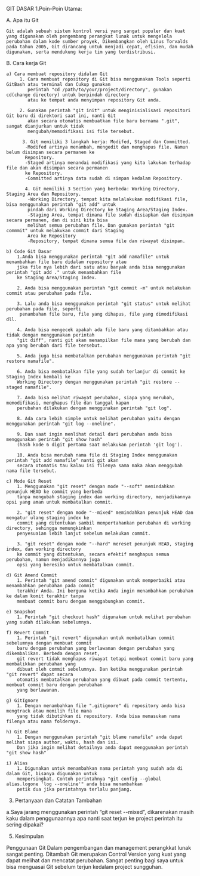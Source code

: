 GIT DASAR
1.Poin-Poin Utama:

A. Apa itu Git

    Git adalah sebuah sistem kontrol versi yang sangat populer dan kuat yang digunakan oleh pengembang perangkat lunak untuk mengelola perubahan dalam kode sumber proyek, Dikembangkan oleh Linus Torvalds pada tahun 2005, Git dirancang untuk menjadi cepat, efisien, dan mudah digunakan, serta mendukung kerja tim yang terdistribusi.
    
B. Cara kerja Git

    a) Cara membuat repository didalam Git
         1. Cara membuat repository di Git bisa menggunakan Tools seperti GitBash atau terminal dan Cukup gunakan
            perintah "cd /path/to/your/project/directory", gunakan cd(change directory) untuk berpindah directory 
            atau ke tempat anda menyimpan repository Git anda.
            
         2. Gunakan perintah "git init" untuk menginisialisasi repositori Git baru di direktori saat ini, nanti Git
            akan secara otomatis membuatkan file baru bernama ".git", sangat dianjurkan untuk tidak
            mengubah/memodifikasi isi file tersebut.
            
          3. Git memiliki 3 langkah kerja: Modifed, Staged dan Committed.
           -Modifed artinya menambah, mengedit dan menghapus file. Namun belum disimpan secara permanen ke 
           Repository.
           -Staged artinya menandai modifikasi yang kita lakukan terhadap file dan akan disimpan secara permanen 
           ke Repository.
           -Committed artinya data sudah di simpan kedalam Repository.
           
           4. Git memiliki 3 Section yang berbeda: Working Directory, Staging Area dan Repository.
            -Working Directory, tempat kita melalakukan modifikasi file, bisa menggunakan perintah "git add" untuk
            pindah dari Working Directory ke Staging Area/Staging Index.
            -Staging Area, tempat dimana file sudah disiapkan dan disimpan secara permanen, dan di sini kita bisa
            melihat semua perubahan file. Dan gunakan perintah "git commmit" untuk melakukan commit dari Staging 
            Area ke Repository
            -Repository, tempat dimana semua file dan riwayat disimpan.
            
    b) Code Git Dasar
        1.Anda bisa menggunakan perintah "git add namafile" untuk menambahkan file baru didalam repository atau 
        jika file nya lebih dari satu atau banyak anda bisa menggunakan perintah "git add ." untuk menambahkan file 
        ke Staging Area/Staging Index.
        
        2. Anda bisa menggunakan perintah "git commit -m" untuk melakukan commit atau perubahan pada file.
        
        3. Lalu anda bisa menggunakan perintah "git status" untuk melihat perubahan pada file, seperti 
         penambahan file baru, file yang dihapus, file yang dimodifikasi dll.
         
        4. Anda bisa mengecek apakah ada file baru yang ditambahkan atau tidak dengan menggunakan perintah
        "git diff", nanti git akan menampilkan file mana yang berubah dan apa yang berubah dari file tersebut.
        
        5. Anda juga bisa membatalkan perubahan menggunakan perintah "git restore namafile".
        
        6. Anda bisa membatalkan file yang sudah terlanjur di commit ke Staging Index kembali ke 
        Working Directory dengan menggunakan perintah "git restore --staged namafile".
        
        7. Anda bisa melihat riwayat perubahan, siapa yang merubah, memodifikasi, menghapus file dan tanggal kapan 
        perubahan dilakukan dengan menggunakan perintah "git log".
        
        8. Ada cara lebih simple untuk melihat perubahan yaitu dengan menggunakan perintah "git log --oneline".
        
        9. Dan saat ingin menlihat detail dari perubahan anda bisa menggunakan perintah "git show hash" 
        (hash kode 6 digit pertama saat melakukan perintah 'git log').
        
        10. Anda bisa merubah nama file di Staging Index menggunakan perintah "git add namafile" nanti git akan 
        secara otomatis tau kalau isi filenya sama maka akan menggubah nama file tersebut.
        
    c) Mode Git Reset
        1. Menggunakan "git reset" dengan mode "--soft" memindahkan penunjuk HEAD ke commit yang berbeda 
        tanpa mengubah staging index dan working directory, menjadikannya opsi yang aman untuk membatalkan commit.

        2. "git reset" dengan mode "--mixed" memindahkan penunjuk HEAD dan mengatur ulang staging index ke 
        commit yang ditentukan sambil mempertahankan perubahan di working directory, sehingga memungkinkan 
        penyesuaian lebih lanjut sebelum melakukan commit.

        3. "git reset" dengan mode "--hard" mereset penunjuk HEAD, staging index, dan working directory 
        ke commit yang ditentukan, secara efektif menghapus semua perubahan, namun menjadikannya juga
        opsi yang beresiko untuk membatalkan commit.
        
    d) Git Amend Commit
        1. Perintah "git amend commit" digunakan untuk memperbaiki atau menambahkan perubahan pada commit
        terakhir Anda. Ini berguna ketika Anda ingin menambahkan perubahan ke dalam komit terakhir tanpa 
        membuat commit baru dengan menggabungkan commit.
        
    e) Snapshot 
        1. Perintah "git checkout hash" digunakan untuk melihat perubahan yang sudah dilakukan sebelumnya.
        
    f) Revert Commit
        1. Perintah "git revert" digunakan untuk membatalkan commit sebelumnya dengan membuat commit
        baru dengan perubahan yang berlawanan dengan perubahan yang dikembalikan. Berbeda dengan reset,
        git revert tidak menghapus riwayat tetapi membuat commit baru yang membalikkan perubahan yang
        dibuat oleh commit sebelumnya. Dan ketika menggunakan perintah "git revert" dapat secara 
        otomatis membatalkan perubahan yang dibuat pada commit tertentu, membuat commit baru dengan perubahan
        yang berlawanan.
        
    g) GitIgnore
        1. Dengan menambahkan file ".gitignore" di repository anda bisa mengtrack atau memilih file mana 
        yang tidak dibutihkan di repository. Anda bisa memasukan nama filenya atau nama foldernya.
        
    h) Git Blame
        1. Dengan menggunakan perintah "git blame namafile" anda dapat melihat siapa author, waktu, hash dan isi.
        Dan jika ingin melihat detailnya anda dapat menggunakan perintah "git show hash"
        
    i) Alias 
        1. Digunakan untuk menambahkan nama perintah yang sudah ada di dalam Git, bisanya digunakan untuk
        mempersingkat. Contoh perintahnya "git config --global alias.logone 'log --oneline'" anda bisa menambahkan 
        petik dua jika perintahnya terlalu panjang.
        
3. Pertanyaan dan Catatan Tambahan

a.Saya jarang menggunakan perintah “git reset --mixed”, dikarenakan masih kaku dalam penggunaannya
apa nanti saat terjun ke project perintah itu sering dipakai?

5. Kesimpulan

Penggunaan Git Dalam pengembangan dan management perangkkat lunak sangat penting. Ditambah Git merupakan
Control Version yang kuat yang dapat melihat dan mencatat perubahan. Sangat penting bagi saya untuk bisa menguasai
Git sebelum terjun kedalam project sungguhan.
   
         

